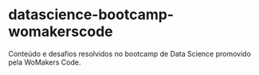 # datascience-bootcamp-womakerscode
Conteúdo e desafios resolvidos no bootcamp de Data Science promovido pela WoMakers Code.
